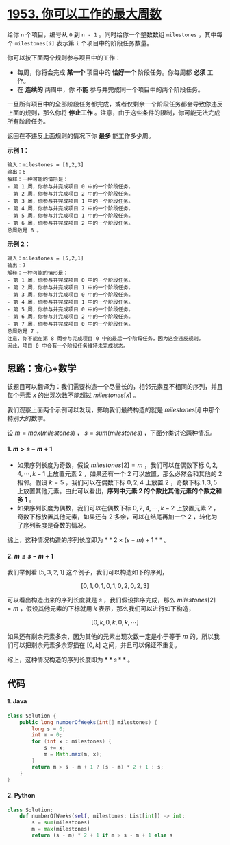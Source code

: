 # [1953. 你可以工作的最大周数](https://leetcode.cn/problems/maximum-number-of-weeks-for-which-you-can-work/)

给你 `n` 个项目，编号从 `0` 到 `n - 1` 。同时给你一个整数数组 `milestones` ，其中每个 `milestones[i]` 表示第 `i` 个项目中的阶段任务数量。

你可以按下面两个规则参与项目中的工作：

- 每周，你将会完成 **某一个** 项目中的 **恰好一个** 阶段任务。你每周都 **必须** 工作。
- 在 **连续的** 两周中，你 **不能** 参与并完成同一个项目中的两个阶段任务。

一旦所有项目中的全部阶段任务都完成，或者仅剩余一个阶段任务都会导致你违反上面的规则，那么你将 **停止工作** 。注意，由于这些条件的限制，你可能无法完成所有阶段任务。

返回在不违反上面规则的情况下你 **最多** 能工作多少周。

 

**示例 1：**

```
输入：milestones = [1,2,3]
输出：6
解释：一种可能的情形是：
- 第 1 周，你参与并完成项目 0 中的一个阶段任务。
- 第 2 周，你参与并完成项目 2 中的一个阶段任务。
- 第 3 周，你参与并完成项目 1 中的一个阶段任务。
- 第 4 周，你参与并完成项目 2 中的一个阶段任务。
- 第 5 周，你参与并完成项目 1 中的一个阶段任务。
- 第 6 周，你参与并完成项目 2 中的一个阶段任务。
总周数是 6 。
```

**示例 2：**

```
输入：milestones = [5,2,1]
输出：7
解释：一种可能的情形是：
- 第 1 周，你参与并完成项目 0 中的一个阶段任务。
- 第 2 周，你参与并完成项目 1 中的一个阶段任务。
- 第 3 周，你参与并完成项目 0 中的一个阶段任务。
- 第 4 周，你参与并完成项目 1 中的一个阶段任务。
- 第 5 周，你参与并完成项目 0 中的一个阶段任务。
- 第 6 周，你参与并完成项目 2 中的一个阶段任务。
- 第 7 周，你参与并完成项目 0 中的一个阶段任务。
总周数是 7 。
注意，你不能在第 8 周参与完成项目 0 中的最后一个阶段任务，因为这会违反规则。
因此，项目 0 中会有一个阶段任务维持未完成状态。
```

## 思路：贪心+数学

该题目可以翻译为：我们需要构造一个尽量长的，相邻元素互不相同的序列，并且每个元素 $x$ 的出现次数不能超过 $milestones[x]$ 。

我们观察上面两个示例可以发现，影响我们最终构造的就是 $milestones[i]$ 中那个特别大的数字。

设 $m=max(milestones)$ ， $s=sum(milestones)$ ，下面分类讨论两种情况。

#### 1. $m > s - m + 1$ 

- 如果序列长度为奇数，假设 $milestones[2]=m$ ，我们可以在偶数下标 $0,2,4, \cdots ,k-1$ 上放置元素 $2$ ，如果还有一个 $2$ 可以放置，那么必然会和其他的 $2$ 相邻。假设 $k=5$ ，我们可以在偶数下标 $0,2,4$ 上放置 $2$ ，奇数下标 $1,3,5$ 上放置其他元素。由此可以看出，**序列中元素 $2$ 的个数比其他元素的个数之和多 $1$** 。
- 如果序列长度为偶数，我们可以在偶数下标 $0,2,4, \cdots ,k-2$ 上放置元素 $2$ ，奇数下标放置其他元素，如果还有 $2$ 多余，可以在结尾再加一个 $2$ ，转化为了序列长度是奇数的情况。

综上，这种情况构造的序列长度即为 $**2\times(s - m)+1**$ 。

#### 2. $m \leq s-m+1$

我们举例看 $[5,3,2,1]$ 这个例子，我们可以构造如下的序列，

$$
[0,1,0,1,0,1,0,2,0,2,3]
$$

可以看出构造出来的序列长度就是 $s$ ，我们假设排序完成，那么 $milestones[2]=m$ ，假设其他元素的下标就用 $k$ 表示，那么我们可以进行如下构造，

$$
[0,k,0,k,0,k,\cdots]
$$

如果还有剩余元素多余，因为其他的元素出现次数一定是小于等于 $m$ 的，所以我们可以把剩余元素多余穿插在 $[0,k]$ 之间，并且可以保证不重复。

综上，这种情况构造的序列长度即为 $**s**$ 。

## 代码

#### 1. Java

```java
class Solution {
    public long numberOfWeeks(int[] milestones) {
        long s = 0;
        int m = 0;
        for (int x : milestones) {
            s += x;
            m = Math.max(m, x);
        }
        return m > s - m + 1 ? (s - m) * 2 + 1 : s;
    }
}
```

#### 2. Python

```python
class Solution:
    def numberOfWeeks(self, milestones: List[int]) -> int:
        s = sum(milestones)
        m = max(milestones)
        return (s - m) * 2 + 1 if m > s - m + 1 else s
```
